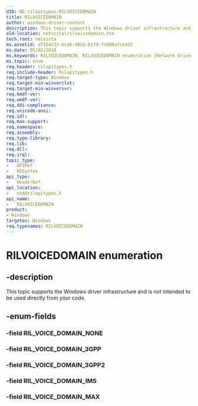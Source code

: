 ```yaml
---
UID: NE:rilapitypes.RILVOICEDOMAIN
title: RILVOICEDOMAIN
author: windows-driver-content
description: This topic supports the Windows driver infrastructure and is not intended to be used directly from your code.
old-location: netvista\rilvoicedomain.htm
tech.root: netvista
ms.assetid: a7154c32-bca6-482d-b1f9-7c090a7ce432
ms.date: 05/02/2018
ms.keywords: RILVOICEDOMAIN, RILVOICEDOMAIN enumeration [Network Drivers Starting with Windows Vista], RIL_VOICE_DOMAIN_3GPP, RIL_VOICE_DOMAIN_3GPP2, RIL_VOICE_DOMAIN_IMS, RIL_VOICE_DOMAIN_MAX, netvista.rilvoicedomain, ntddrilapitypes/RILVOICEDOMAIN, ntddrilapitypes/RIL_VOICE_DOMAIN_3GPP, ntddrilapitypes/RIL_VOICE_DOMAIN_3GPP2, ntddrilapitypes/RIL_VOICE_DOMAIN_IMS, ntddrilapitypes/RIL_VOICE_DOMAIN_MAX
ms.topic: enum
req.header: rilapitypes.h
req.include-header: Rilapitypes.h
req.target-type: Windows
req.target-min-winverclnt: 
req.target-min-winversvr: 
req.kmdf-ver: 
req.umdf-ver: 
req.ddi-compliance: 
req.unicode-ansi: 
req.idl: 
req.max-support: 
req.namespace: 
req.assembly: 
req.type-library: 
req.lib: 
req.dll: 
req.irql: 
topic_type:
-	APIRef
-	kbSyntax
api_type:
-	HeaderDef
api_location:
-	ntddrilapitypes.h
api_name:
-	RILVOICEDOMAIN
product:
- Windows
targetos: Windows
req.typenames: RILVOICEDOMAIN
---
```


# RILVOICEDOMAIN enumeration


## -description


This topic supports the Windows driver infrastructure and is not intended to be used directly from your code.


## -enum-fields




### -field RIL_VOICE_DOMAIN_NONE


### -field RIL_VOICE_DOMAIN_3GPP


### -field RIL_VOICE_DOMAIN_3GPP2


### -field RIL_VOICE_DOMAIN_IMS


### -field RIL_VOICE_DOMAIN_MAX

